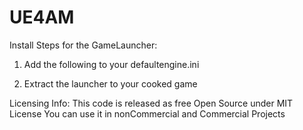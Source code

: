 # UE4AM

Install Steps for the GameLauncher:

1. Add the following to your defaultengine.ini




2. Extract the launcher to your cooked game


Licensing Info:
This code is released as free Open Source under MIT License
You can use it in nonCommercial and Commercial Projects
